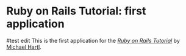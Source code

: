 # Ruby on Rails Tutorial: first application
#test edit
This is the first application for the
[*Ruby on Rails Tutorial*](http://railstutorial.org/)
by [Michael Hartl](http://michaelhartl.com/).